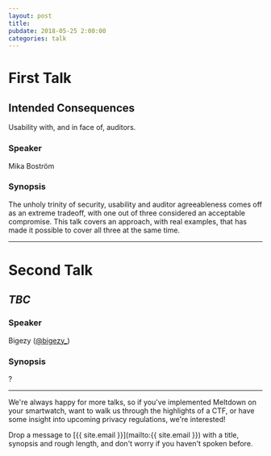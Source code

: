 ```yaml
---
layout: post
title:
pubdate: 2018-05-25 2:00:00
categories: talk
---
```


# First Talk

## Intended Consequences

Usability with, and in face of, auditors.

### Speaker

Mika Boström

### Synopsis

The unholy trinity of security, usability and auditor
agreeableness comes off as an extreme tradeoff, with one out of three
considered an acceptable compromise. This talk covers an approach, with
real examples, that has made it possible to cover all three at the same
time.

<hr>

# Second Talk

## *TBC*

### Speaker

Bigezy ([@bigezy_](https://twitter.com/@bigezy_))

### Synopsis

?

<hr>

We're always happy for more talks, so if you've implemented Meltdown on your smartwatch,
want to walk us through the highlights of a CTF, or have some insight into upcoming privacy
regulations, we're interested!

Drop a message to [{{ site.email }}](mailto:{{ site.email }}) with a title,
synopsis and rough length, and don't worry if you haven't spoken before.

